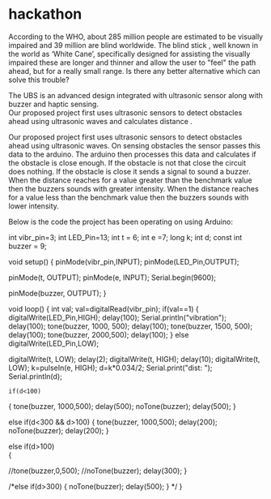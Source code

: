 # hackathon
According to the WHO, about 285 million people are estimated to be visually impaired and 39 million are blind worldwide. 
The blind stick , well known in the world as ‘White Cane’, specifically designed for assisting the visually impaired these are longer 
and thinner and allow the user to "feel" the path ahead, but for a really small range.
Is there any better alternative which can solve this trouble?

The UBS is an advanced design integrated with ultrasonic sensor along with buzzer and haptic sensing.  
Our proposed project first uses ultrasonic sensors to detect obstacles ahead using ultrasonic waves and calculates distance .

Our proposed project first uses ultrasonic sensors to detect obstacles ahead using ultrasonic waves. 
On sensing obstacles the sensor passes this data to the arduino. The arduino then processes this data and calculates if the obstacle is close enough. If the obstacle is not that close the circuit does nothing. 
If the obstacle is close it sends a signal to sound a buzzer. 
When the distance reaches for a value greater than the benchmark value then the buzzers sounds with greater intensity.
When the distance reaches for a value less than the benchmark value then the buzzers sounds with lower intensity.

Below is the code the project has been operating on using Arduino:

int vibr_pin=3;
int LED_Pin=13;
int t = 6;
int e =7;
long k;
int d;
const int buzzer = 9;

void setup() {
  pinMode(vibr_pin,INPUT);
  pinMode(LED_Pin,OUTPUT);

  pinMode(t, OUTPUT);
  pinMode(e, INPUT);
  Serial.begin(9600);

  pinMode(buzzer, OUTPUT);
}

void loop() {
  int val;
  val=digitalRead(vibr_pin);
  if(val==1)
  {
    digitalWrite(LED_Pin,HIGH);
    delay(100);
    Serial.println("vibration");
    delay(100);
    tone(buzzer, 1000, 500);
    delay(100);
    tone(buzzer, 1500, 500);
    delay(100);
    tone(buzzer, 2000,500);
    delay(100); 
   }
   else
   digitalWrite(LED_Pin,LOW);

  digitalWrite(t, LOW);
  delay(2);
  digitalWrite(t, HIGH);
  delay(10);
  digitalWrite(t, LOW);
  k=pulseIn(e, HIGH);
  d=k*0.034/2;
  Serial.print("dist: ");
  Serial.println(d);

    if(d<100)
  {
   tone(buzzer, 1000,500);
   delay(500);
   noTone(buzzer);
   delay(500);
  }

  else if(d<300 && d>100)
  {
    tone(buzzer, 1000,500);
   delay(200);
   noTone(buzzer);
   delay(200);
  }
  
  else if(d>100)  
  { 
   
  //tone(buzzer,0,500);
   //noTone(buzzer);
   delay(300);
  }
  
  /*else if(d>300)
  { 
   noTone(buzzer);
   delay(500);
  }
  */
}
